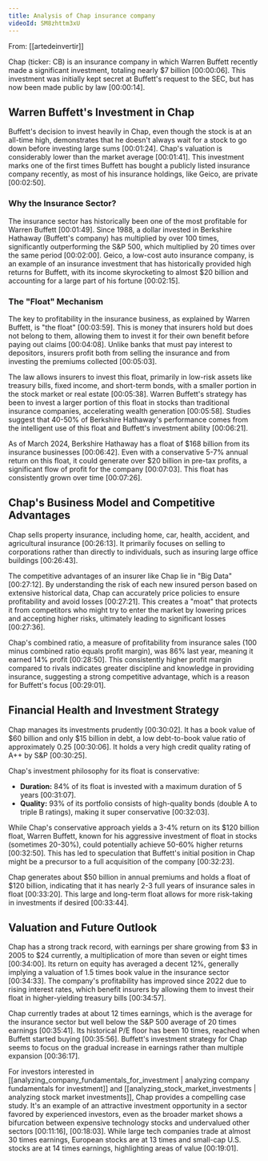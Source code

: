 ```yaml
---
title: Analysis of Chap insurance company
videoId: SM8zhttm3xU
---
```


From: [[artedeinvertir]] <br/> 

Chap (ticker: CB) is an insurance company in which Warren Buffett recently made a significant investment, totaling nearly $7 billion <a class="yt-timestamp" data-t="00:00:06">[00:00:06]</a>. This investment was initially kept secret at Buffett's request to the SEC, but has now been made public by law <a class="yt-timestamp" data-t="00:00:14">[00:00:14]</a>.

## Warren Buffett's Investment in Chap
Buffett's decision to invest heavily in Chap, even though the stock is at an all-time high, demonstrates that he doesn't always wait for a stock to go down before investing large sums <a class="yt-timestamp" data-t="00:01:24">[00:01:24]</a>. Chap's valuation is considerably lower than the market average <a class="yt-timestamp" data-t="00:01:41">[00:01:41]</a>. This investment marks one of the first times Buffett has bought a publicly listed insurance company recently, as most of his insurance holdings, like Geico, are private <a class="yt-timestamp" data-t="00:02:50">[00:02:50]</a>.

### Why the Insurance Sector?
The insurance sector has historically been one of the most profitable for Warren Buffett <a class="yt-timestamp" data-t="00:01:49">[00:01:49]</a>. Since 1988, a dollar invested in Berkshire Hathaway (Buffett's company) has multiplied by over 100 times, significantly outperforming the S&P 500, which multiplied by 20 times over the same period <a class="yt-timestamp" data-t="00:02:00">[00:02:00]</a>. Geico, a low-cost auto insurance company, is an example of an insurance investment that has historically provided high returns for Buffett, with its income skyrocketing to almost $20 billion and accounting for a large part of his fortune <a class="yt-timestamp" data-t="00:02:15">[00:02:15]</a>.

### The "Float" Mechanism
The key to profitability in the insurance business, as explained by Warren Buffett, is "the float" <a class="yt-timestamp" data-t="00:03:59">[00:03:59]</a>. This is money that insurers hold but does not belong to them, allowing them to invest it for their own benefit before paying out claims <a class="yt-timestamp" data-t="00:04:08">[00:04:08]</a>. Unlike banks that must pay interest to depositors, insurers profit both from selling the insurance and from investing the premiums collected <a class="yt-timestamp" data-t="00:05:03">[00:05:03]</a>.

The law allows insurers to invest this float, primarily in low-risk assets like treasury bills, fixed income, and short-term bonds, with a smaller portion in the stock market or real estate <a class="yt-timestamp" data-t="00:05:38">[00:05:38]</a>. Warren Buffett's strategy has been to invest a larger portion of this float in stocks than traditional insurance companies, accelerating wealth generation <a class="yt-timestamp" data-t="00:05:58">[00:05:58]</a>. Studies suggest that 40-50% of Berkshire Hathaway's performance comes from the intelligent use of this float and Buffett's investment ability <a class="yt-timestamp" data-t="00:06:21">[00:06:21]</a>.

As of March 2024, Berkshire Hathaway has a float of $168 billion from its insurance businesses <a class="yt-timestamp" data-t="00:06:42">[00:06:42]</a>. Even with a conservative 5-7% annual return on this float, it could generate over $20 billion in pre-tax profits, a significant flow of profit for the company <a class="yt-timestamp" data-t="00:07:03">[00:07:03]</a>. This float has consistently grown over time <a class="yt-timestamp" data-t="00:07:26">[00:07:26]</a>.

## Chap's Business Model and Competitive Advantages
Chap sells property insurance, including home, car, health, accident, and agricultural insurance <a class="yt-timestamp" data-t="00:26:13">[00:26:13]</a>. It primarily focuses on selling to corporations rather than directly to individuals, such as insuring large office buildings <a class="yt-timestamp" data-t="00:26:43">[00:26:43]</a>.

The competitive advantages of an insurer like Chap lie in "Big Data" <a class="yt-timestamp" data-t="00:27:12">[00:27:12]</a>. By understanding the risk of each new insured person based on extensive historical data, Chap can accurately price policies to ensure profitability and avoid losses <a class="yt-timestamp" data-t="00:27:21">[00:27:21]</a>. This creates a "moat" that protects it from competitors who might try to enter the market by lowering prices and accepting higher risks, ultimately leading to significant losses <a class="yt-timestamp" data-t="00:27:36">[00:27:36]</a>.

Chap's combined ratio, a measure of profitability from insurance sales (100 minus combined ratio equals profit margin), was 86% last year, meaning it earned 14% profit <a class="yt-timestamp" data-t="00:28:50">[00:28:50]</a>. This consistently higher profit margin compared to rivals indicates greater discipline and knowledge in providing insurance, suggesting a strong competitive advantage, which is a reason for Buffett's focus <a class="yt-timestamp" data-t="00:29:01">[00:29:01]</a>.

## Financial Health and Investment Strategy
Chap manages its investments prudently <a class="yt-timestamp" data-t="00:30:02">[00:30:02]</a>. It has a book value of $60 billion and only $15 billion in debt, a low debt-to-book value ratio of approximately 0.25 <a class="yt-timestamp" data-t="00:30:06">[00:30:06]</a>. It holds a very high credit quality rating of A++ by S&P <a class="yt-timestamp" data-t="00:30:25">[00:30:25]</a>.

Chap's investment philosophy for its float is conservative:
*   **Duration:** 84% of its float is invested with a maximum duration of 5 years <a class="yt-timestamp" data-t="00:31:07">[00:31:07]</a>.
*   **Quality:** 93% of its portfolio consists of high-quality bonds (double A to triple B ratings), making it super conservative <a class="yt-timestamp" data-t="00:32:03">[00:32:03]</a>.

While Chap's conservative approach yields a 3-4% return on its $120 billion float, Warren Buffett, known for his aggressive investment of float in stocks (sometimes 20-30%), could potentially achieve 50-60% higher returns <a class="yt-timestamp" data-t="00:32:50">[00:32:50]</a>. This has led to speculation that Buffett's initial position in Chap might be a precursor to a full acquisition of the company <a class="yt-timestamp" data-t="00:32:23">[00:32:23]</a>.

Chap generates about $50 billion in annual premiums and holds a float of $120 billion, indicating that it has nearly 2-3 full years of insurance sales in float <a class="yt-timestamp" data-t="00:33:20">[00:33:20]</a>. This large and long-term float allows for more risk-taking in investments if desired <a class="yt-timestamp" data-t="00:33:44">[00:33:44]</a>.

## Valuation and Future Outlook
Chap has a strong track record, with earnings per share growing from $3 in 2005 to $24 currently, a multiplication of more than seven or eight times <a class="yt-timestamp" data-t="00:34:00">[00:34:00]</a>. Its return on equity has averaged a decent 12%, generally implying a valuation of 1.5 times book value in the insurance sector <a class="yt-timestamp" data-t="00:34:33">[00:34:33]</a>. The company's profitability has improved since 2022 due to rising interest rates, which benefit insurers by allowing them to invest their float in higher-yielding treasury bills <a class="yt-timestamp" data-t="00:34:57">[00:34:57]</a>.

Chap currently trades at about 12 times earnings, which is the average for the insurance sector but well below the S&P 500 average of 20 times earnings <a class="yt-timestamp" data-t="00:35:41">[00:35:41]</a>. Its historical P/E floor has been 10 times, reached when Buffett started buying <a class="yt-timestamp" data-t="00:35:56">[00:35:56]</a>. Buffett's investment strategy for Chap seems to focus on the gradual increase in earnings rather than multiple expansion <a class="yt-timestamp" data-t="00:36:17">[00:36:17]</a>.

For investors interested in [[analyzing_company_fundamentals_for_investment | analyzing company fundamentals for investment]] and [[analyzing_stock_market_investments | analyzing stock market investments]], Chap provides a compelling case study. It's an example of an attractive investment opportunity in a sector favored by experienced investors, even as the broader market shows a bifurcation between expensive technology stocks and undervalued other sectors <a class="yt-timestamp" data-t="00:11:16">[00:11:16]</a>, <a class="yt-timestamp" data-t="00:18:03">[00:18:03]</a>. While large tech companies trade at almost 30 times earnings, European stocks are at 13 times and small-cap U.S. stocks are at 14 times earnings, highlighting areas of value <a class="yt-timestamp" data-t="00:19:01">[00:19:01]</a>.